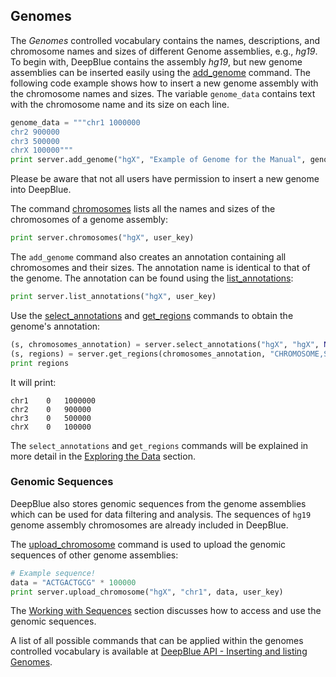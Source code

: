 ## Genomes

The *Genomes* controlled vocabulary contains the names, descriptions, and chromosome names and sizes of different Genome assemblies, e.g., *hg19*.
To begin with, DeepBlue contains the assembly *hg19*, but new genome assemblies can be inserted easily using the [add_genome](http://deepblue.mpi-inf.mpg.de/api.php#api-add_genome) command.
The following code example shows how to insert a new genome assembly with the chromosome names and sizes.
The variable ```genome_data``` contains text with the chromosome name and its size on each line.

```python
genome_data = """chr1 1000000
chr2 900000
chr3 500000
chrX 100000"""
print server.add_genome("hgX", "Example of Genome for the Manual", genome_data, user_key)
```

Please be aware that not all users have permission to insert a new genome into DeepBlue.

The command [chromosomes](http://deepblue.mpi-inf.mpg.de/api.php#api-chromosomes) lists all the names and sizes of the chromosomes of a genome assembly:
```python
print server.chromosomes("hgX", user_key)
```

The ```add_genome``` command also creates an annotation containing all chromosomes and their sizes.
The annotation name is identical to that of the genome.
The annotation can be found using the [list_annotations](http://deepblue.mpi-inf.mpg.de/api.php#api-list_annotations):

```python
print server.list_annotations("hgX", user_key)
```

Use the [select_annotations](http://deepblue.mpi-inf.mpg.de/api.php#api-select_annotations) and [get_regions](http://deepblue.mpi-inf.mpg.de/api.php#api-get_regions) commands to obtain the genome's annotation:
```python
(s, chromosomes_annotation) = server.select_annotations("hgX", "hgX", None, None, None, user_key)
(s, regions) = server.get_regions(chromosomes_annotation, "CHROMOSOME,START,END", user_key)
print regions
```
It will print:
```
chr1	0	1000000
chr2	0	900000
chr3	0	500000
chrX	0	100000
```

The ```select_annotations``` and ```get_regions``` commands will be explained in more detail in the [Exploring the Data](../03-exploring/03-00-exploring.md) section.

### Genomic Sequences

DeepBlue also stores genomic sequences from the genome assemblies which can be used for data filtering and analysis.
The sequences of ```hg19``` genome assembly chromosomes are already included in DeepBlue.

The [upload_chromosome](http://deepblue.mpi-inf.mpg.de/api.php#api-upload_chromosome) command is used to upload the genomic sequences of other genome assemblies:
```python
# Example sequence!
data = "ACTGACTGCG" * 100000
print server.upload_chromosome("hgX", "chr1", data, user_key)
```
The [Working with Sequences](../06-sequences/06-01-obtaining-region-sequences) section discusses how to access and use the genomic sequences.

A list of all possible commands that can be applied within the genomes controlled vocabulary is available at [DeepBlue API - Inserting and listing Genomes](http://deepblue.mpi-inf.mpg.de/api.php#api-genomes).
